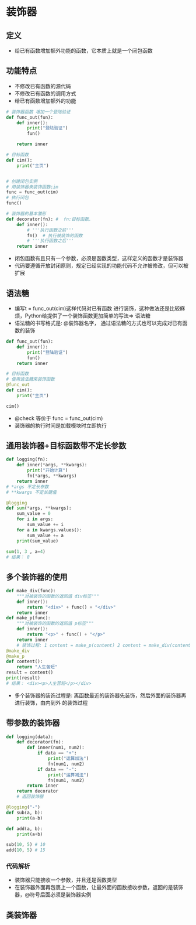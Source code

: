 # 装饰器
## 定义
* 给已有函数增加额外功能的函数，它本质上就是⼀个闭包函数
## 功能特点
* 不修改已有函数的源代码 
* 不修改已有函数的调⽤⽅式 
* 给已有函数增加额外的功能
```python
# 装饰器函数 增加一个登陆验证
def func_out(fun):
    def inner():
        print("登陆验证")
        fun()

    return inner

# 目标函数
def cim():
    print("主页")


# 创建闭包实例
# 用装饰器来装饰函数cim
func = func_out(cim)
# 执行闭包
func()

# 装饰器的基本雏形
def decorator(fn): #  fn:⽬标函数.
    def inner():
        # '''执⾏函数之前'''
        fn()  # 执⾏被装饰的函数
        # '''执⾏函数之后'''
    return inner

```
* 闭包函数有且只有⼀个参数，必须是函数类型，这样定义的函数才是装饰器
* 代码要遵循开放封闭原则，规定已经实现的功能代码不允许被修改，但可以被扩展
## 语法糖
* 编写t = func_out(cim)这样代码对已有函数 进⾏装饰，这种做法还是⽐较麻烦，Python给提供了⼀个装饰函数更加简单的写法=> 语法糖
* 语法糖的书写格式是: @装饰器名字， 通过语法糖的⽅式也可以完成对已有函数的装饰
```python
def func_out(fun):
    def inner():
        print("登陆验证")
        fun()
    return inner

# 目标函数
# 使用语法糖来装饰函数
@func_out
def cim():
    print("主页")

cim()
```
* @check 等价于 func = func_out(cim)
* 装饰器的执⾏时间是加载模块时⽴即执⾏
## 通用装饰器+目标函数带不定长参数
```python
def logging(fn):
    def inner(*args, **kwargs):
        print("开始计算")
        fn(*args, **kwargs)
    return inner
# *args 不定长参数
# **kwargs 不定长键值

@logging
def sum(*args, **kwargs):
    sum_value = 0
    for i in args:
        sum_value += i
    for a in kwargs.values():
        sum_value += a
    print(sum_value)
    
sum(1, 3 , a=4)
# 结果： 8
```
## 多个装饰器的使用
```python
def make_div(func):
    """对被装饰的函数的返回值 div标签"""
    def inner():
        return "<div>" + func() + "</div>"
    return inner
def make_p(func):
    """对被装饰的函数的返回值 p标签"""
    def inner():
        return "<p>" + func() + "</p>"
    return inner
    # 装饰过程: 1 content = make_p(content) 2 content = make_div(content) # content = make_div(make_p(content))
@make_div
@make_p
def content():
    return "⼈⽣苦短"
result = content()
print(result)
# 结果： <div><p>⼈⽣苦短</p></div>

```
* 多个装饰器的装饰过程是: 离函数最近的装饰器先装饰，然后外⾯的装饰器再进⾏装饰，由内到外 的装饰过程
## 带参数的装饰器
```python
def logging(data):
    def decorator(fn):
        def inner(num1, num2):
            if data == "+":
                print("运算加法")
                fn(num1, num2)
            if data == "-":
                print("运算减法")
                fn(num1, num2)
        return inner
    return decorator
    # 返回装饰器

@logging("-")
def sub(a, b):
    print(a-b)

def add(a, b):
    print(a+b)

sub(10, 5) # 10
add(10, 5) # 15
```
### 代码解析
* 装饰器只能接收⼀个参数，并且还是函数类型
* 在装饰器外⾯再包裹上⼀个函数，让最外⾯的函数接收参数，返回的是装饰器，@符号后⾯必须是装饰器实例
## 类装饰器
